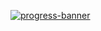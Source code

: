 [![progress-banner](https://backend.codecrafters.io/progress/http-server/c916d064-ee6b-4d8d-bd98-0f666202b2ca)](https://app.codecrafters.io/users/codecrafters-bot?r=2qF)

